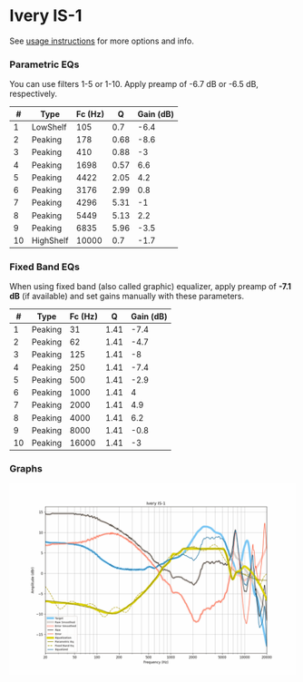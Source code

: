 # Ivery IS-1
See [usage instructions](https://github.com/jaakkopasanen/AutoEq#usage) for more options and info.

### Parametric EQs
You can use filters 1-5 or 1-10. Apply preamp of -6.7 dB or -6.5 dB, respectively.

|   # | Type      |   Fc (Hz) |    Q |   Gain (dB) |
|-----|-----------|-----------|------|-------------|
|   1 | LowShelf  |       105 | 0.7  |        -6.4 |
|   2 | Peaking   |       178 | 0.68 |        -8.6 |
|   3 | Peaking   |       410 | 0.88 |        -3   |
|   4 | Peaking   |      1698 | 0.57 |         6.6 |
|   5 | Peaking   |      4422 | 2.05 |         4.2 |
|   6 | Peaking   |      3176 | 2.99 |         0.8 |
|   7 | Peaking   |      4296 | 5.31 |        -1   |
|   8 | Peaking   |      5449 | 5.13 |         2.2 |
|   9 | Peaking   |      6835 | 5.96 |        -3.5 |
|  10 | HighShelf |     10000 | 0.7  |        -1.7 |

### Fixed Band EQs
When using fixed band (also called graphic) equalizer, apply preamp of **-7.1 dB** (if available) and set gains manually with these parameters.

|   # | Type    |   Fc (Hz) |    Q |   Gain (dB) |
|-----|---------|-----------|------|-------------|
|   1 | Peaking |        31 | 1.41 |        -7.4 |
|   2 | Peaking |        62 | 1.41 |        -4.7 |
|   3 | Peaking |       125 | 1.41 |        -8   |
|   4 | Peaking |       250 | 1.41 |        -7.4 |
|   5 | Peaking |       500 | 1.41 |        -2.9 |
|   6 | Peaking |      1000 | 1.41 |         4   |
|   7 | Peaking |      2000 | 1.41 |         4.9 |
|   8 | Peaking |      4000 | 1.41 |         6.2 |
|   9 | Peaking |      8000 | 1.41 |        -0.8 |
|  10 | Peaking |     16000 | 1.41 |        -3   |

### Graphs
![](./Ivery%20IS-1.png)

